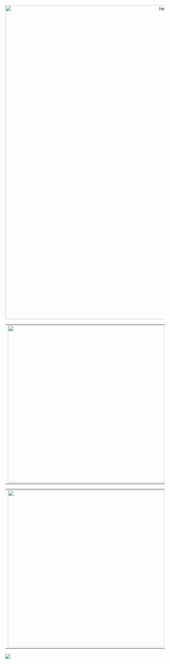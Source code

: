 
<center>
    <a href="https://ibb.co/kQJSBhR"><img src="https://i.ibb.co/86b7sjW/head.png" alt="head" border="0" width="990px"></a>
</center>
    
<center>
<table>
    <tr>
        <td><img width="495px" align="left" src="https://github-readme-stats.vercel.app/api/top-langs/?username=ErciliaR&hide=html&layout=compact&anuraghazra&theme=radical&show_icons=true" /></td>
        <td><img width="495px" align="left" src="https://github-readme-stats.vercel.app/api?username=ErciliaR&anuraghazra&theme=radical&show_icons=true"/></td>
    </tr>   
</table>
</center>  

<center>
<table>
    <tr>
        <td><img width="495px" align="center" src="https://github-readme-stats.vercel.app/api/pin/?username=ErciliaR&repo=Aulas-Java&anuraghazra&theme=radical&show_icons=true&show_owner=true"/></td>
        <td><img width="495px" align="center" src="https://github-readme-stats.vercel.app/api/pin/?username=ErciliaR&repo=Aulas-Portugol&anuraghazra&theme=radical&show_icons=true&show_owner=true"/></td>
    </tr>   
</table>
</center>  


![](https://komarev.com/ghpvc/?username=ErciliaR&label=PROFILE+VIEWS&color=C43862&style=flat)

